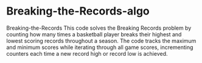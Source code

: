 # Breaking-the-Records-algo
Breaking-the-Records This code solves the Breaking Records problem by counting how many times a basketball player breaks their highest and lowest scoring records throughout a season. The code tracks the maximum and minimum scores while iterating through all game scores, incrementing counters each time a new record high or record low is achieved.
